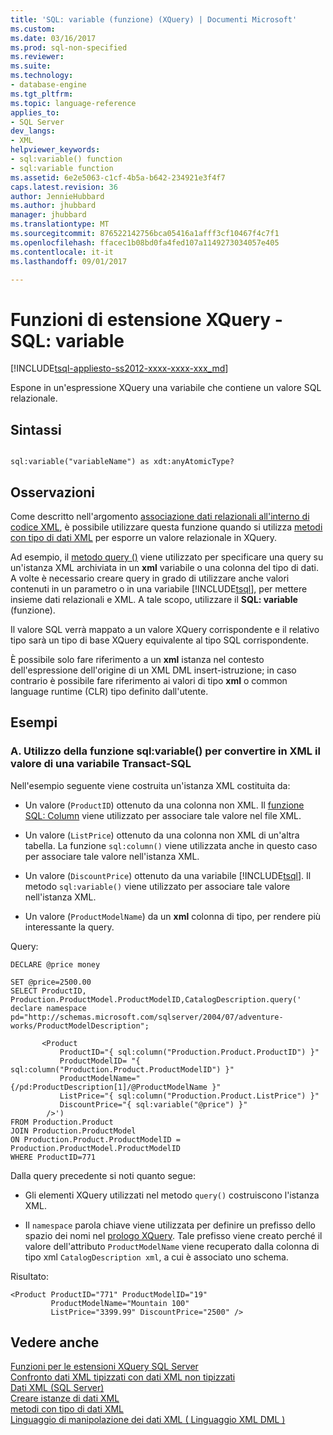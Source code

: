 ```yaml
---
title: 'SQL: variable (funzione) (XQuery) | Documenti Microsoft'
ms.custom: 
ms.date: 03/16/2017
ms.prod: sql-non-specified
ms.reviewer: 
ms.suite: 
ms.technology:
- database-engine
ms.tgt_pltfrm: 
ms.topic: language-reference
applies_to:
- SQL Server
dev_langs:
- XML
helpviewer_keywords:
- sql:variable() function
- sql:variable function
ms.assetid: 6e2e5063-c1cf-4b5a-b642-234921e3f4f7
caps.latest.revision: 36
author: JennieHubbard
ms.author: jhubbard
manager: jhubbard
ms.translationtype: MT
ms.sourcegitcommit: 876522142756bca05416a1afff3cf10467f4c7f1
ms.openlocfilehash: ffacec1b08bd0fa4fed107a1149273034057e405
ms.contentlocale: it-it
ms.lasthandoff: 09/01/2017

---
```

# <a name="xquery-extension-functions---sqlvariable"></a>Funzioni di estensione XQuery - SQL: variable
[!INCLUDE[tsql-appliesto-ss2012-xxxx-xxxx-xxx_md](../includes/tsql-appliesto-ss2012-xxxx-xxxx-xxx-md.md)]

  Espone in un'espressione XQuery una variabile che contiene un valore SQL relazionale.  
  
## <a name="syntax"></a>Sintassi  
  
```  
  
sql:variable("variableName") as xdt:anyAtomicType?  
```  
  
## <a name="remarks"></a>Osservazioni  
 Come descritto nell'argomento [associazione dati relazionali all'interno di codice XML](../t-sql/xml/binding-relational-data-inside-xml-data.md), è possibile utilizzare questa funzione quando si utilizza [metodi con tipo di dati XML](../t-sql/xml/xml-data-type-methods.md) per esporre un valore relazionale in XQuery.  
  
 Ad esempio, il [metodo query ()](../t-sql/xml/query-method-xml-data-type.md) viene utilizzato per specificare una query su un'istanza XML archiviata in un **xml** variabile o una colonna del tipo di dati. A volte è necessario creare query in grado di utilizzare anche valori contenuti in un parametro o in una variabile [!INCLUDE[tsql](../includes/tsql-md.md)], per mettere insieme dati relazionali e XML. A tale scopo, utilizzare il **SQL: variable** (funzione).  
  
 Il valore SQL verrà mappato a un valore XQuery corrispondente e il relativo tipo sarà un tipo di base XQuery equivalente al tipo SQL corrispondente.  
  
 È possibile solo fare riferimento a un **xml** istanza nel contesto dell'espressione dell'origine di un XML DML insert-istruzione; in caso contrario è possibile fare riferimento ai valori di tipo **xml** o common language runtime (CLR) tipo definito dall'utente.  
  
## <a name="examples"></a>Esempi  
  
### <a name="a-using-the-sqlvariable-function-to-bring-a-transact-sql-variable-value-into-xml"></a>A. Utilizzo della funzione sql:variable() per convertire in XML il valore di una variabile Transact-SQL  
 Nell'esempio seguente viene costruita un'istanza XML costituita da:  
  
-   Un valore (`ProductID`) ottenuto da una colonna non XML. Il [funzione SQL: Column](../xquery/xquery-extension-functions-sql-column.md) viene utilizzato per associare tale valore nel file XML.  
  
-   Un valore (`ListPrice`) ottenuto da una colonna non XML di un'altra tabella. La funzione `sql:column()` viene utilizzata anche in questo caso per associare tale valore nell'istanza XML.  
  
-   Un valore (`DiscountPrice`) ottenuto da una variabile [!INCLUDE[tsql](../includes/tsql-md.md)]. Il metodo `sql:variable()` viene utilizzato per associare tale valore nell'istanza XML.  
  
-   Un valore (`ProductModelName`) da un **xml** colonna di tipo, per rendere più interessante la query.  
  
 Query:  
  
```  
DECLARE @price money  
  
SET @price=2500.00  
SELECT ProductID, Production.ProductModel.ProductModelID,CatalogDescription.query('  
declare namespace pd="http://schemas.microsoft.com/sqlserver/2004/07/adventure-works/ProductModelDescription";  
  
       <Product   
           ProductID="{ sql:column("Production.Product.ProductID") }"  
           ProductModelID= "{ sql:column("Production.Product.ProductModelID") }"  
           ProductModelName="{/pd:ProductDescription[1]/@ProductModelName }"  
           ListPrice="{ sql:column("Production.Product.ListPrice") }"  
           DiscountPrice="{ sql:variable("@price") }"  
        />')   
FROM Production.Product   
JOIN Production.ProductModel  
ON Production.Product.ProductModelID = Production.ProductModel.ProductModelID  
WHERE ProductID=771  
```  
  
 Dalla query precedente si noti quanto segue:  
  
-   Gli elementi XQuery utilizzati nel metodo `query()` costruiscono l'istanza XML.  
  
-   Il `namespace` parola chiave viene utilizzata per definire un prefisso dello spazio dei nomi nel [prologo XQuery](../xquery/modules-and-prologs-xquery-prolog.md). Tale prefisso viene creato perché il valore dell'attributo `ProductModelName` viene recuperato dalla colonna di tipo xml `CatalogDescription xml`, a cui è associato uno schema.  
  
 Risultato:  
  
```  
<Product ProductID="771" ProductModelID="19"   
         ProductModelName="Mountain 100"   
         ListPrice="3399.99" DiscountPrice="2500" />  
```  
  
## <a name="see-also"></a>Vedere anche  
 [Funzioni per le estensioni XQuery SQL Server](http://msdn.microsoft.com/library/4bc5d499-5fec-4c3f-b11e-5ab5ef9d8f97)   
 [Confronto dati XML tipizzati con dati XML non tipizzati](../relational-databases/xml/compare-typed-xml-to-untyped-xml.md)   
 [Dati XML &#40;SQL Server&#41;](../relational-databases/xml/xml-data-sql-server.md)   
 [Creare istanze di dati XML](../relational-databases/xml/create-instances-of-xml-data.md)   
 [metodi con tipo di dati XML](../t-sql/xml/xml-data-type-methods.md)   
 [Linguaggio di manipolazione dei dati XML &#40; Linguaggio XML DML &#41;](../t-sql/xml/xml-data-modification-language-xml-dml.md)  
  
  
